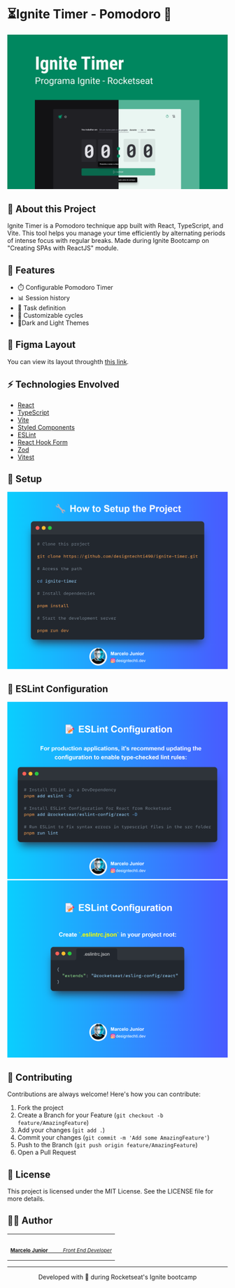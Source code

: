 # ⏳Ignite Timer - Pomodoro 🍅

![preview](github/preview.png)

## 🚀 About this Project

Ignite Timer is a Pomodoro technique app built with React, TypeScript, and Vite. This tool helps you manage your time efficiently by alternating periods of intense focus with regular breaks. Made during Ignite Bootcamp on "Creating SPAs with ReactJS" module.

## 📱 Features

- ⏱️ Configurable Pomodoro Timer
- 📊 Session history
- 🎯 Task definition
- 🔄 Customizable cycles
- 🎨Dark and Light Themes

## 🎨 Figma Layout

You can view its layout throughth [this link](https://www.figma.com/community/file/1127351821076435124/ignite-timer).

## ⚡ Technologies Envolved

- [React](https://react.dev/learn)
- [TypeScript](https://typescryptlang.org)
- [Vite](https://vitejs.dev)
- [Styled Components](https://www.npmjs.com/package/styled-components)
- [ESLint](https://github.com/Rocketseat/eslint-config-rocketseat/blob/main/react.js)
- [React Hook Form](https://react-hook-form.com/)
- [Zod](https://zod.dev/)
- [Vitest](https://vitest.dev/)

## 🔧 Setup

![how to setup](./github/setup.png)

## 📝 ESLint Configuration

![eslint-config](./github/eslint-config.png)
![eslintjson](./github/eslintrsjson.png)

## 🤝 Contributing

Contributions are always welcome! Here's how you can contribute:

1. Fork the project
2. Create a Branch for your Feature (`git checkout -b feature/AmazingFeature`)
3. Add your changes (`git add .`)
4. Commit your changes (`git commit -m 'Add some AmazingFeature'`)
5. Push to the Branch (`git push origin feature/AmazingFeature`)
6. Open a Pull Request

## 📄 License

This project is licensed under the MIT License. See the LICENSE file for more details.

## 👨‍💻 Author

<table width="100%">

<tr>

<td align="center">

<a href="https://github.com/designtechti490">

<img src="https://github.com/designtechti490.png" width="100px;" alt=""/>

<br />

<sub>

<b>Marcelo Junior</b>
          <i>Front End Developer</i>

</sub>

</a>

</td>

</tr>

</table>

---

<p align="center"> Developed with 💜 during Rocketseat's Ignite bootcamp </p>
